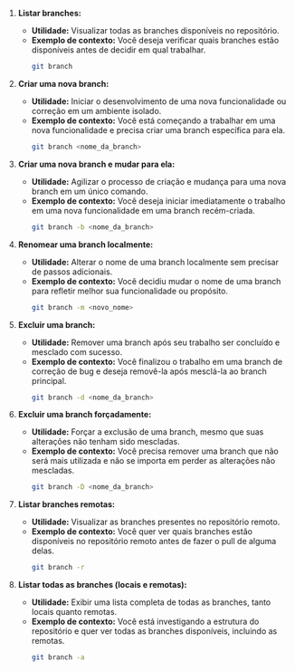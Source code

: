 1. **Listar branches:**
   - **Utilidade:** Visualizar todas as branches disponíveis no repositório.
   - **Exemplo de contexto:** Você deseja verificar quais branches estão disponíveis antes de decidir em qual trabalhar.
     ```bash
     git branch
     ```

2. **Criar uma nova branch:**
   - **Utilidade:** Iniciar o desenvolvimento de uma nova funcionalidade ou correção em um ambiente isolado.
   - **Exemplo de contexto:** Você está começando a trabalhar em uma nova funcionalidade e precisa criar uma branch específica para ela.
     ```bash
     git branch <nome_da_branch>
     ```

3. **Criar uma nova branch e mudar para ela:**
   - **Utilidade:** Agilizar o processo de criação e mudança para uma nova branch em um único comando.
   - **Exemplo de contexto:** Você deseja iniciar imediatamente o trabalho em uma nova funcionalidade em uma branch recém-criada.
     ```bash
     git branch -b <nome_da_branch>
     ```

4. **Renomear uma branch localmente:**
   - **Utilidade:** Alterar o nome de uma branch localmente sem precisar de passos adicionais.
   - **Exemplo de contexto:** Você decidiu mudar o nome de uma branch para refletir melhor sua funcionalidade ou propósito.
     ```bash
     git branch -m <novo_nome>
     ```

5. **Excluir uma branch:**
   - **Utilidade:** Remover uma branch após seu trabalho ser concluído e mesclado com sucesso.
   - **Exemplo de contexto:** Você finalizou o trabalho em uma branch de correção de bug e deseja removê-la após mesclá-la ao branch principal.
     ```bash
     git branch -d <nome_da_branch>
     ```

6. **Excluir uma branch forçadamente:**
   - **Utilidade:** Forçar a exclusão de uma branch, mesmo que suas alterações não tenham sido mescladas.
   - **Exemplo de contexto:** Você precisa remover uma branch que não será mais utilizada e não se importa em perder as alterações não mescladas.
     ```bash
     git branch -D <nome_da_branch>
     ```

7. **Listar branches remotas:**
   - **Utilidade:** Visualizar as branches presentes no repositório remoto.
   - **Exemplo de contexto:** Você quer ver quais branches estão disponíveis no repositório remoto antes de fazer o pull de alguma delas.
     ```bash
     git branch -r
     ```

8. **Listar todas as branches (locais e remotas):**
   - **Utilidade:** Exibir uma lista completa de todas as branches, tanto locais quanto remotas.
   - **Exemplo de contexto:** Você está investigando a estrutura do repositório e quer ver todas as branches disponíveis, incluindo as remotas.
     ```bash
     git branch -a
     ```
